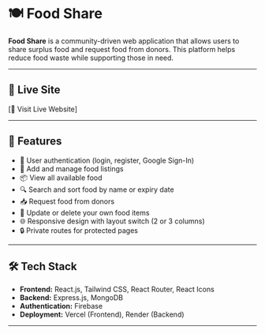 # 🍽️ Food Share

**Food Share** is a community-driven web application that allows users to share surplus food and request food from donors. This platform helps reduce food waste while supporting those in need.

---

## 🔗 Live Site

[🔴 Visit Live Website] 

---

## 📌 Features

- 👤 User authentication (login, register, Google Sign-In)
- 🍲 Add and manage food listings
- 📦 View all available food
- 🔍 Search and sort food by name or expiry date
- 📥 Request food from donors
- 📝 Update or delete your own food items
- 🌐 Responsive design with layout switch (2 or 3 columns)
- 🔒 Private routes for protected pages

---

## 🛠️ Tech Stack

- **Frontend:** React.js, Tailwind CSS, React Router, React Icons
- **Backend:** Express.js, MongoDB
- **Authentication:** Firebase
- **Deployment:** Vercel (Frontend), Render (Backend)

---

 

 
